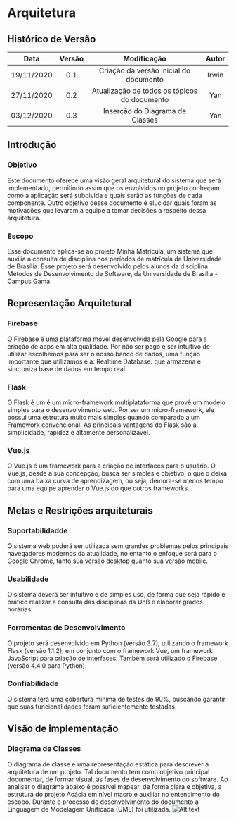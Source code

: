 # Arquitetura
## Histórico de Versão
| Data | Versão | Modificação | Autor |
| --- | :---: | :---: | :---: |
| 19/11/2020 | 0.1 | Criação da versão inicial do documento | Irwin |
| 27/11/2020 | 0.2 | Atualização de todos os tópicos do documento | Yan |
| 03/12/2020 | 0.3 | Inserção do Diagrama de Classes | Yan |
## Introdução 
### Objetivo
Este documento oferece uma visão geral arquitetural do sistema que será implementado, permitindo assim que os envolvidos no projeto conheçam como a aplicação será subdivida e quais serão as funções de cada componente.
Outro objetivo desse documento é elucidar quais foram as motivações que levaram a equipe a tomar decisões a respeito dessa arquitetura.
### Escopo
Esse documento aplica-se ao projeto Minha Matrícula, um sistema que auxilia a consulta de disciplina nos períodos de matrícula da Universidade de Brasília. Esse projeto será desenvolvido pelos alunos da disciplina Métodos de Desenvolvimento de Software, da Universidade de Brasília - Campus Gama.
## Representação Arquitetural
### Firebase
O Firebase é uma plataforma móvel desenvolvida pela Google para a criação de apps em alta qualidade. Por não ser pago e ser intuitivo de utilizar escolhemos para ser o nosso banco de dados, uma função importante que utilizamos é a: Realtime Database: que armazena e sincroniza base de dados em tempo real.
### Flask
O Flask é um é um micro-framework multiplataforma que provê um modelo simples para o desenvolvimento web. Por ser um micro-framework, ele possui uma estrutura muito mais simples quando comparado a um Framework convencional. As principais vantagens do Flask são a simplicidade, rapidez e altamente personalizável.
### Vue.js
O Vue.js é um framework para a criação de interfaces para o usuário. O Vue.js, desde a sua concepção, busca ser simples e objetivo, o que o deixa com uma baixa curva de aprendizagem, ou seja, demora-se menos tempo para uma equipe aprender o Vue.js do que outros frameworks.
## Metas e Restrições arquiteturais
### Suportabilidadde
O sistema web poderá ser utilizada sem grandes problemas pelos principais navegadores modernos da atualidade, no entanto o enfoque será para o Google Chrome, tanto sua versão desktop quanto sua versão mobile.
### Usabilidade
O sistema deverá ser intuitivo e de simples uso, de forma que seja rápido e prático realizar a consulta das disciplinas da UnB e elaborar grades horárias.
### Ferramentas de Desenvolvimento
O projeto será desenvolvido em Python (versão 3.7), utilizando o framework Flask (versão 1.1.2), em conjunto com o framework Vue, um framework JavaScript para criação de interfaces. Também será utilizado o Firebase (versão 4.4.0 para Python).
### Confiabilidade
O sistema terá uma cobertura mínima de testes de 90%, buscando garantir que suas funcionalidades foram suficientemente testadas.
## Visão de implementação
### Diagrama de Classes
O diagrama de classe é uma representação estática para descrever a arquitetura de um projeto. Tal documento tem como objetivo principal documentar, de formar visual, as fases de desenvolvimento do software. Ao analisar o diagrama abaixo é possível mapear, de forma clara e objetiva, a estrutura do projeto Acácia em nível macro e auxiliar no entendimento do escopo. Durante o processo de desenvolvimento do documento a Linguagem de Modelagem Unificada (UML) foi utilizada.
![Alt text](/Diagrama.png)
